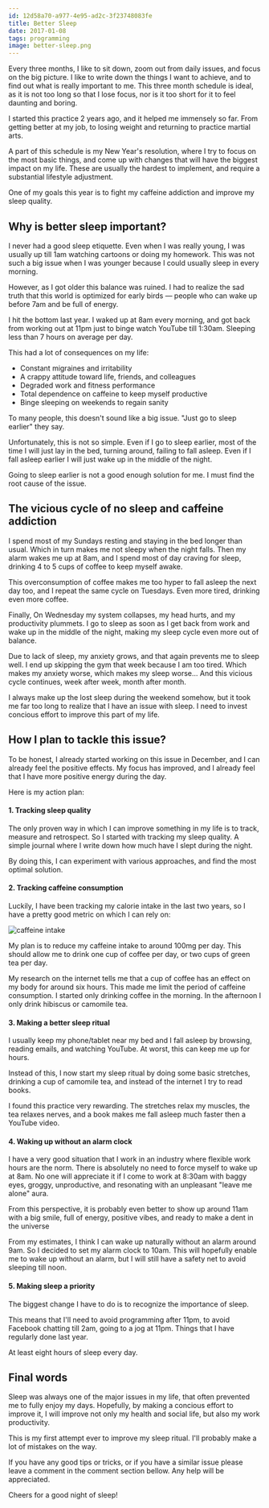 ```yaml
---
id: 12d58a70-a977-4e95-ad2c-3f23748083fe
title: Better Sleep
date: 2017-01-08
tags: programming
image: better-sleep.png
---
```


Every three months, I like to sit down, zoom out from daily issues, and
focus on the big picture. I like to write down the things I want to
achieve, and to find out what is really important to me. This three month
schedule is ideal, as it is not too long so that I lose focus, nor is it too
short for it to feel daunting and boring.

I started this practice 2 years ago, and it helped me immensely so far. From
getting better at my job, to losing weight and returning to practice martial
arts.

A part of this schedule is my New Year's resolution, where I try to focus on the
most basic things, and come up with changes that will have the biggest impact
on my life. These are usually the hardest to implement, and require a
substantial lifestyle adjustment.

One of my goals this year is to fight my caffeine addiction and improve my sleep
quality.

## Why is better sleep important?

I never had a good sleep etiquette. Even when I was really young, I was usually
up till 1am watching cartoons or doing my homework. This was not such a big issue
when I was younger because I could usually sleep in every morning.

However, as I got older this balance was ruined. I had to realize the sad truth
that this world is optimized for early birds &mdash; people who can wake up
before 7am and be full of energy.

I hit the bottom last year. I waked up at 8am every morning, and got back from
working out at 11pm just to binge watch YouTube till 1:30am. Sleeping less than
7 hours on average per day.

This had a lot of consequences on my life:

- Constant migraines and irritability
- A crappy attitude toward life, friends, and colleagues
- Degraded work and fitness performance
- Total dependence on caffeine to keep myself productive
- Binge sleeping on weekends to regain sanity

To many people, this doesn't sound like a big issue. "Just go to sleep earlier"
they say.

Unfortunately, this is not so simple. Even if I go to sleep earlier,
most of the time I will just lay in the bed, turning around, failing to fall
asleep. Even if I fall asleep earlier I will just wake up in the middle of
the night.

Going to sleep earlier is not a good enough solution for me. I must find the
root cause of the issue.

## The vicious cycle of no sleep and caffeine addiction

I spend most of my Sundays resting and staying in the bed longer than usual.
Which in turn makes me not sleepy when the night falls. Then my alarm wakes
me up at 8am, and I spend most of day craving for sleep, drinking 4 to 5 cups of
coffee to keep myself awake.

This overconsumption of coffee makes me too hyper to fall asleep the next day
too, and I repeat the same cycle on Tuesdays. Even more tired, drinking even
more coffee.

Finally, On Wednesday my system collapses, my head hurts, and my productivity
plummets. I go to sleep as soon as I get back from work and wake up in the
middle of the night, making my sleep cycle even more out of balance.

Due to lack of sleep, my anxiety grows, and that again prevents me to sleep
well. I end up skipping the gym that week because I am too tired. Which makes
my anxiety worse, which makes my sleep worse... And this vicious cycle
continues, week after week, month after month.

I always make up the lost sleep during the weekend somehow, but it
took me far too long to realize that I have an issue with sleep. I need to
invest concious effort to improve this part of my life.

## How I plan to tackle this issue?

To be honest, I already started working on this issue in December, and I can
already feel the positive effects. My focus has improved, and I already feel
that I have more positive energy during the day.

Here is my action plan:

#### 1. Tracking sleep quality

The only proven way in which I can improve something in my life is to track,
measure and retrospect. So I started with tracking my sleep quality. A simple
journal where I write down how much have I slept during the night.

By doing this, I can experiment with various approaches, and find the most
optimal solution.

#### 2. Tracking caffeine consumption

Luckily, I have been tracking my calorie intake in the last two years, so I
have a pretty good metric on which I can rely on:

![caffeine intake](images/better-sleep/caffeine.png)

My plan is to reduce my caffeine intake to around 100mg per day. This should
allow me to drink one cup of coffee per day, or two cups of green tea per day.

My research on the internet tells me that a cup of coffee has an effect on my
body for around six hours. This made me limit the period of caffeine
consumption. I started only drinking coffee in the morning. In the afternoon I
only drink hibiscus or camomile tea.

#### 3. Making a better sleep ritual

I usually keep my phone/tablet near my bed and I fall asleep by browsing,
reading emails, and watching YouTube. At worst, this can keep me up for hours.

Instead of this, I now start my sleep ritual by doing some basic stretches,
drinking a cup of camomile tea, and instead of the internet I try to read books.

I found this practice very rewarding. The stretches relax my muscles, the tea
relaxes nerves, and a book makes me fall asleep much faster then a YouTube
video.

#### 4. Waking up without an alarm clock

I have a very good situation that I work in an industry where flexible work
hours are the norm. There is absolutely no need to force myself to wake up at
8am. No one will appreciate it if I come to work at 8:30am with baggy eyes,
groggy, unproductive, and resonating with an unpleasant "leave me alone" aura.

From this perspective, it is probably even better to show up around 11am
with a big smile, full of energy, positive vibes, and ready to make a dent in
the universe

From my estimates, I think I can wake up naturally without an alarm around
9am. So I decided to set my alarm clock to 10am. This will hopefully enable me
to wake up without an alarm, but I will still have a safety net to avoid
sleeping till noon.

#### 5. Making sleep a priority

The biggest change I have to do is to recognize the importance of sleep.

This means that I'll need to avoid programming after 11pm, to avoid Facebook
chatting till 2am, going to a jog at 11pm. Things that I have regularly done
last year.

At least eight hours of sleep every day.

## Final words

Sleep was always one of the major issues in my life, that often prevented me to
fully enjoy my days. Hopefully, by making a concious effort to improve it, I
will improve not only my health and social life, but also my work productivity.

This is my first attempt ever to improve my sleep ritual. I'll probably make a
lot of mistakes on the way.

If you have any good tips or tricks, or if you have a similar issue please
leave a comment in the comment section bellow. Any help will be appreciated.

Cheers for a good night of sleep!

